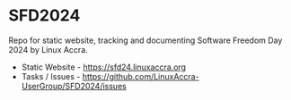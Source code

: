 # SFD2024
Repo for static website, tracking and documenting Software Freedom Day 2024 by Linux Accra.

* Static Website - https://sfd24.linuxaccra.org
* Tasks / Issues - https://github.com/LinuxAccra-UserGroup/SFD2024/issues